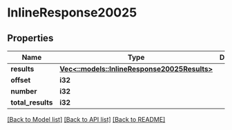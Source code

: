 # InlineResponse20025

## Properties

Name | Type | Description | Notes
------------ | ------------- | ------------- | -------------
**results** | [**Vec<::models::InlineResponse20025Results>**](inline_response_200_25_results.md) |  | 
**offset** | **i32** |  | 
**number** | **i32** |  | 
**total_results** | **i32** |  | 

[[Back to Model list]](../README.md#documentation-for-models) [[Back to API list]](../README.md#documentation-for-api-endpoints) [[Back to README]](../README.md)


